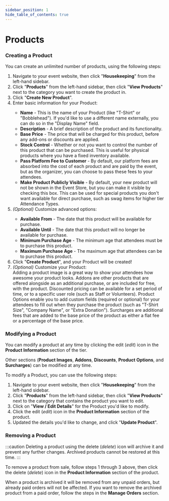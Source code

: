 ```yaml
---
sidebar_position: 1
hide_table_of_contents: true
---
```


# Products

### Creating a Product

You can create an unlimited number of products, using the following steps:

<ol className="numbered-list">
  <li>
    Navigate to your event website, then click "<strong>Housekeeping</strong>" from the left-hand sidebar.
  </li>
  <li>
    Click "<strong>Products</strong>" from the left-hand sidebar, then click "<strong>View Products</strong>" next to the category you want to create the product in.
  </li>
  <li>
    Click "<strong>Create New Product</strong>".
  </li>
  <li>
    <div>
      Enter basic information for your Product:
      <ul>
        <li>
          <strong>Name</strong> - This is the name of your Product (like "T-Shirt" or "Bobblehead"). If you'd like to use a different name externally, you can do so in the "Display Name" field.
        </li>
        <li>
          <strong>Description</strong> - A brief description of the product and its functionality.
        </li>
        <li>
          <strong>Base Price</strong> - The price that will be charged for this product, before any add-ons or discounts are applied.
        </li>
        <li>
          <strong>Stock Control</strong> - Whether or not you want to control the number of this product that can be purchased. This is useful for physical products where you have a fixed inventory available.
        </li>
        <li>
          <strong>Pass Platform Fee to Customer</strong> - By default, our platform fees are absorbed into the cost of each product and are paid by the event, but as the organizer, you can choose to pass these fees to your attendees.
        </li>
        <li>
          <strong>Make Product Publicly Visible</strong> - By default, your new product will not be shown in the Event Store, but you can make it visible by checking this box. This can be used for special products you don't want available for direct purchase, such as swag items for higher tier Attendance Types.
        </li>
      </ul>
    </div>
  </li>
  <li>
    <div>
      <i>(Optional)</i> Customize advanced options:
      <ul>
        <li>
          <strong>Available From</strong> - The date that this product will be available for purchase.
        </li>
        <li>
          <strong>Available Until</strong> - The date that this product will no longer be available for purchase.
        </li>
        <li>
          <strong>Minimum Purchase Age</strong> - The minimum age that attendees must be to purchase this product.
        </li>
        <li>
          <strong>Maximum Purchase Age</strong> - The maximum age that attendees can be to purchase this product.
        </li>
      </ul>
    </div>
  </li>
  <li>
    Click "<strong>Create Product</strong>", and your Product will be created!
  </li>
  <li>
    <div>
      <i>(Optional)</i> Customize your Product:
      <div style={{ marginBottom: "1rem" }} />
      <splitColumn childStyle={{ width: "100%" }}>
        <bigButton title="Product Images" href="#">
          Adding a product image is a great way to show your attendees how awesome your product looks.
        </bigButton>
        <bigButton title="Addons" href="#">
          Addons are other products that are offered alongside as an additional purchase, or are included for free, with the product.
        </bigButton>
        <bigButton title="Discounts" href="#">
          Discounted pricing can be available for a set period of time, or to a specific user role (such as Staff or Volunteers).
        </bigButton>
        <bigButton title="Product Options" href="#">
          Product Options enable you to add custom fields (required or optional) for your attendees to fill out when they purchase the product (such as "T-Shirt Size", "Company Name", or "Extra Donation").
        </bigButton>
        <bigButton title="Surcharges" href="#">
          Surcharges are additional fees that are added to the base price of the product as either a flat fee or a percentage of the base price.
        </bigButton>
      </splitColumn>
    </div>
  </li>
</ol>

### Modifying a Product

You can modify a product at any time by clicking the edit (<i className="material-symbols-outlined">edit</i>) icon in the <strong>Product Information</strong> section of the tier.

Other sections (<strong>Product Images</strong>, <strong>Addons</strong>, <strong>Discounts</strong>, <strong>Product Options</strong>, and <strong>Surcharges</strong>) can be modified at any time.

To modify a Product, you can use the following steps:

<ol className="numbered-list">
  <li>
    Navigate to your event website, then click "<strong>Housekeeping</strong>" from the left-hand sidebar.
  </li>
  <li>
    <span>Click "<strong>Products</strong>" from the left-hand sidebar, then click "<strong>View Products</strong>" next to the category that contains the product you want to edit.</span>
  </li>
  <li>
    Click on "<strong>View / Edit Details</strong>" for the Product you'd like to modify.
  </li>
  <li>
    <span>
      Click the edit (<i className="material-symbols-outlined">edit</i>) icon in
      the <strong>Product Information</strong> section of the product.
    </span>
  </li>
  <li>
    Updated the details you'd like to change, and click "<strong>Update Product</strong>".
  </li>
</ol>

### Removing a Product
:::caution
Deleting a product using the delete (<i className="material-symbols-outlined">delete</i>) icon will archive it and prevent any further changes. Archived products cannot be restored at this time.
:::

To remove a product from sale, follow steps 1 through 3 above, then click the delete (<i className="material-symbols-outlined">delete</i>) icon in the <strong>Product Information</strong> section of the product.

When a product is archived it will be removed from any unpaid orders, but already paid orders will not be affected. If you want to remove the archived product from a paid order, follow the steps in the <strong>Manage Orders</strong> section.